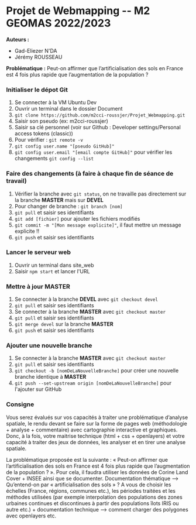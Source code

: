 # Projet de Webmapping -- M2 GEOMAS 2022/2023
**Auteurs :**
- Gad-Eliezer N'DA
- Jérémy ROUSSEAU

**Problématique :**
Peut-on affirmer que l’artificialisation des sols en France est 4 fois plus rapide que l’augmentation de la population ?

### Initialiser le dépot Git
1. Se connecter à la VM Ubuntu Dev
2. Ouvrir un terminal dans le dossier Document
3. `git clone https://github.com/m2cci-roussjer/Projet_Webmapping.git`
4. Saisir son pseudo (ex: m2cci-roussjer)
5. Saisir sa clé personnel (voir sur Github : Developer settings/Personal access tokens (classic))
6. Pour vérifier : `git remote -v`
7. `git config user.name "[pseudo GitHub]"`
8. `git config user.email "[email compte GitHub]"` pour vérifier les changements `git config --list`


### Faire des changements (à faire à chaque fin de séance de travail)
1. Vérifier la branche avec `git status`, on ne travaille pas directement sur la branche **MASTER** mais sur **DEVEL**
2. Pour changer de branche : `git branch [nom]`
3. `git pull` et saisir ses identifiants
4. `git add [fichier]` pour ajouter les fichiers modifiés
5. `git commit -m "[Mon message explicite]"`, il faut mettre un message explicite !!
6. `git push` et saisir ses identifiants

### Lancer le serveur web
1. Ouvrir un terminal dans site_web
2. Saisir `npm start` et lancer l'URL

### Mettre à jour **MASTER**
1. Se connecter à la branche **DEVEL** avec `git checkout devel`
2. `git pull` et saisir ses identifiants
3. Se connecter à la branche **MASTER** avec `git checkout master`
4. `git pull` et saisir ses identifiants
5. `git merge devel` sur la branche **MASTER**
6. `git push` et saisir ses identifiants

### Ajouter une nouvelle branche
1. Se connecter à la branche **MASTER** avec `git checkout master`
2. `git pull` et saisir ses identifiants
3. `git checkout -b [nomDeLaNouvelleBranche]` pour créer une nouvelle branche identique à **MASTER**
4. `git push --set-upstream origin [nomDeLaNouvelleBranche]` pour l'ajouter sur GitHub

### Consigne
  Vous serez évalués sur vos capacités à traiter une problématique d’analyse spatiale, le rendu devant se faire sur la forme de pages web (méthodologie + analyse + commentaire) avec cartographie interactive et graphiques. Donc, à la fois, votre maitrise technique (html + css + openlayers) et votre capacité à traiter des jeux de données, les analyser et en tirer une analyse spatiale.

  La problématique proposée est la suivante : « Peut-on affirmer que l’artificialisation des sols en France est 4 fois plus rapide que l’augmentation de la population ? ». Pour cela, il faudra utiliser les données de Corine Land Cover + INSEE ainsi que se documenter. Documentation thématique —> Qu’entend-on par « artificialisation des sols » ? A vous de choisir les échelles (France, régions, communes etc.), les périodes traitées et les méthodes utilisées (par exemple interpolation des populations des zones urbaines continues et discontinues à partir des populations îlots IRIS ou autre etc.) + documentation technique —> comment charger des polygones avec openlayers etc.


